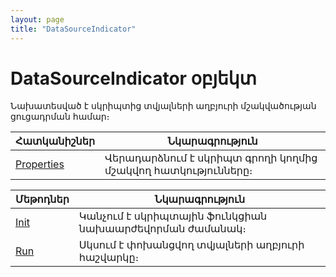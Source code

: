 ```yaml
---
layout: page
title: "DataSourceIndicator"
---
```



#  DataSourceIndicator օբյեկտ 

Նախատեսված է սկրիպտից տվյալների աղբյուրի մշակվածության ցուցադրման  համար։ 

|Հատկանիշներ|Նկարագրություն|
|--|--|
|[Properties](DataSourceIndicator/Properties.html)| Վերադարձնում է սկրիպտ գրողի կողմից մշակվող հատկությունները։ |

|Մեթոդներ|Նկարագրություն|
|--|--|
|[Init](DataSourceIndicator/Init.html)| Կանչում է սկրիպտային ֆունկցիան նախաարժեվորման ժամանակ։ |
|[Run](DataSourceIndicator/Run.html)| Սկսում է փոխանցվող տվյալների աղբյուրի հաշվարկը։ |
